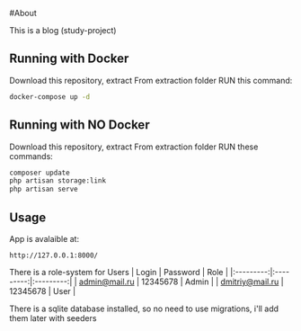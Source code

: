 #About

This is a blog (study-project)

## Running with Docker
Download this repository, extract
From extraction folder RUN this command:
```bash
docker-compose up -d
```
## Running with NO Docker
Download this repository, extract 
From extraction folder RUN these commands:
```bash
composer update
php artisan storage:link
php artisan serve
```
## Usage
App is avalaible at:
```
http://127.0.0.1:8000/
```
There is a role-system for Users
| Login | Password | Role |
|:---------:|:---------:|:---------:|
| admin@mail.ru | 12345678 | Admin |
| dmitriy@mail.ru | 12345678 | User |

There is a sqlite database installed, so no need to use migrations, i'll add them later with seeders

